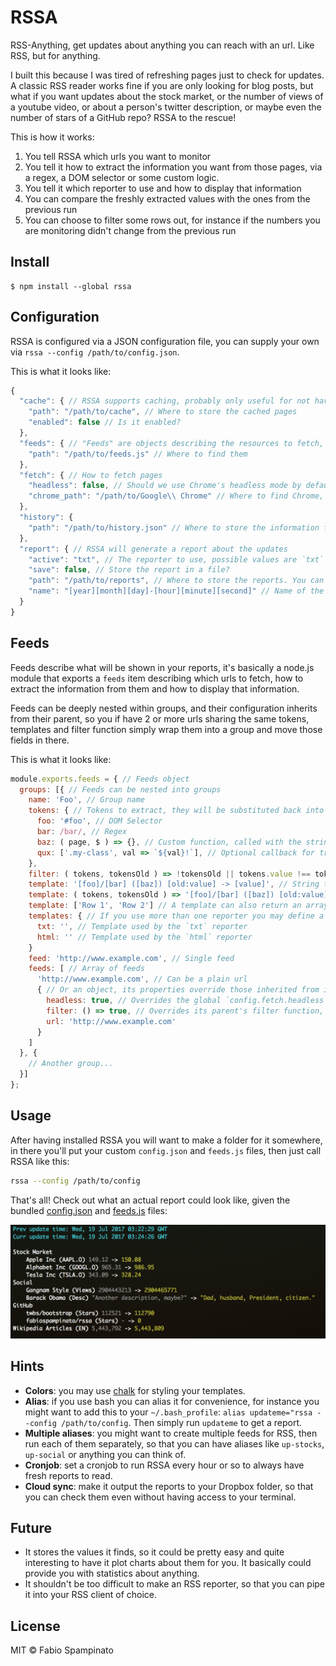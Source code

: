 # RSSA

RSS-Anything, get updates about anything you can reach with an url. Like RSS, but for anything.

I built this because I was tired of refreshing pages just to check for updates. A classic RSS reader works fine if you are only looking for blog posts, but what if you want updates about the stock market, or the number of views of a youtube video, or about a person's twitter description, or maybe even the number of stars of a GitHub repo? RSSA to the rescue!

This is how it works:
1. You tell RSSA which urls you want to monitor
2. You tell it how to extract the information you want from those pages, via a regex, a DOM selector or some custom logic.
3. You tell it which reporter to use and how to display that information
4. You can compare the freshly extracted values with the ones from the previous run
5. You can choose to filter some rows out, for instance if the numbers you are monitoring didn't change from the previous run

## Install

```shell
$ npm install --global rssa
```

## Configuration

RSSA is configured via a JSON configuration file, you can supply your own via `rssa --config /path/to/config.json`.

This is what it looks like:

```js
{
  "cache": { // RSSA supports caching, probably only useful for not having to wait network delays while developing it
    "path": "/path/to/cache", // Where to store the cached pages
    "enabled": false // Is it enabled?
  },
  "feeds": { // "Feeds" are objects describing the resources to fetch, read more about them in the next section
    "path": "/path/to/feeds.js" // Where to find them
  },
  "fetch": { // How to fetch pages
    "headless": false, // Should we use Chrome's headless mode by default? It basically adds support for running javascript, useful for client-side rendered pages, but slow
    "chrome_path": "/path/to/Google\\ Chrome" // Where to find Chrome, you should probably update this field
  },
  "history": {
    "path": "/path/to/history.json" // Where to store the information fetched after each run
  },
  "report": { // RSSA will generate a report about the updates
    "active": "txt", // The reporter to use, possible values are `txt` and `html`
    "save": false, // Store the report in a file?
    "path": "/path/to/reports", // Where to store the reports. You can use some special date-related placeholders here.
    "name": "[year][month][day]-[hour][minute][second]" // Name of the report file, minus the extension. You can use some special date-related placeholders here.
  }
}
```

## Feeds

Feeds describe what will be shown in your reports, it's basically a node.js module that exports a `feeds` item describing which urls to fetch, how to extract the information from them and how to display that information.

Feeds can be deeply nested within groups, and their configuration inherits from their parent, so you if have 2 or more urls sharing the same tokens, templates and filter function simply wrap them into a group and move those fields in there.

This is what it looks like:

```js
module.exports.feeds = { // Feeds object
  groups: [{ // Feeds can be nested into groups
    name: 'Foo', // Group name
    tokens: { // Tokens to extract, they will be substituted back into the template
      foo: '#foo', // DOM Selector
      bar: /bar/, // Regex
      baz: ( page, $ ) => {}, // Custom function, called with the string representation of the page and the result of cheerio.load ( page )
      qux: ['.my-class', val => `${val}!`], // Optional callback for transforming the token
    },
    filter: ( tokens, tokensOld ) => !tokensOld || tokens.value !== tokensOld.value, // If it returns false the current feed won't be displayed, it's called with the current tokens and those from the last run
    template: '[foo]/[bar] ([baz]) [old:value] -> [value]', // String that will be used to render the feed. [token] will be replaced with token's value, [old:token] references the old token.
    template: ( tokens, tokensOld ) => '[foo]/[bar] ([baz]) [old:value] -> [value]', // A template can also be a function, in that case it will be called with the current tokens and those from the last run
    template: ['Row 1', 'Row 2'] // A template can also return an array
    templates: { // If you use more than one reporter you may define a template for each of them
      txt: '', // Template used by the `txt` reporter
      html: '' // Template used by the `html` reporter
    }
    feed: 'http://www.example.com', // Single feed
    feeds: [ // Array of feeds
      'http://www.example.com', // Can be a plain url
      { // Or an object, its properties override those inherited from its parents
        headless: true, // Overrides the global `config.fetch.headless` setting for this feed
        filter: () => true, // Overrides its parent's filter function, if any
        url: 'http://www.example.com'
      }
    ]
  }, {
    // Another group...
  }]
};
```

## Usage

After having installed RSSA you will want to make a folder for it somewhere, in there you'll put your custom `config.json` and `feeds.js` files, then just call RSSA like this:

```bash
rssa --config /path/to/config
```

That's all! Check out what an actual report could look like, given the bundled [config.json](https://github.com/fabiospampinato/rssa/master/config.json) and [feeds.js](https://github.com/fabiospampinato/rssa/master/feeds.js]) files:

![Demo](resources/demo.png)

## Hints

- **Colors**: you may use [chalk](https://github.com/chalk/chalk) for styling your templates.
- **Alias**: if you use bash you can alias it for convenience, for instance you might want to add this to your `~/.bash_profile`: `alias updateme="rssa --config /path/to/config`. Then simply run `updateme` to get a report.
- **Multiple aliases**: you might want to create multiple feeds for RSS, then run each of them separately, so that you can have aliases like `up-stocks`, `up-social` or anything you can think of.
- **Cronjob**: set a cronjob to run RSSA every hour or so to always have fresh reports to read.
- **Cloud sync**: make it output the reports to your Dropbox folder, so that you can check them even without having access to your terminal.

## Future

- It stores the values it finds, so it could be pretty easy and quite interesting to have it plot charts about them for you. It basically could provide you with statistics about anything.
- It shouldn't be too difficult to make an RSS reporter, so that you can pipe it into your RSS client of choice.

## License

MIT © Fabio Spampinato
